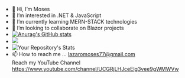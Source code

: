 - 👋 Hi, I’m Moses
- 👀 I’m interested in .NET & JavaScript
- 🌱 I’m currently learning MERN-STACK technologies
- 💞️ I’m looking to collaborate on Blazor projects 
- [![Anurag's GitHub stats](https://github-readme-stats.vercel.app/api?username=moseskereya)](https://github.com/moseskereya/github-readme-stats)
- ![](https://komarev.com/ghpvc/?username=moseskereya)
- ![Your Repository's Stats](https://github-readme-stats.vercel.app/api/top-langs/?username=moseskereya=blue-green)
- 📫 How to reach me ...
   lazaromoses77@gmail.com <br/>
   Reach my YouTube Channel 
   https://www.youtube.com/channel/UCGRjLHJceElg3vee9gWMWVw
   
